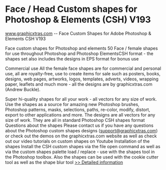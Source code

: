 # Face / Head Custom shapes for Photoshop & Elements (CSH) V193
www.graphicxtras.com -- Face Custom Shapes for Adobe Photoshop & Elements CSH V193

Face custom shapes for Photoshop and elements
50 Face / female shapes for use throughout Photoshop and Photoshop ElementsCSH format - the shapes set also includes the designs in EPS format for bonus use

Commercial use
All the female face shapes are for commercial and personal use, all are royalty-free, use to create items for sale such as posters, books, designs, web pages, artworks, logos, templates, adverts, videos, wrapping paper, leaflets and much more - all the designs are by graphicxtras.com (Andrew Buckle).

Super hi-quality shapes for all your work - all vectors for any size of work. Use the shapes as a source for amazing new Photoshop brushes, Photoshop patterns, masks, selections, paths, re-color, modify, distort, export to other applications and more. The designs are all vectors for any size of work. They are all in standard Photoshop CSH shapes format
Questions about the shapes
Please contact us if you have any questions about the Photoshop custom shapes designs (support@graphicxtras.com) or check out the demos on the graphicxtras.com website as well as check out our video tutorials on custom shapes on Youtube
Installation of the shapes
Install the CSH custom shapes via the file open command as well as via the custom shapes palette load / replace - use with the shapes tool in the Photoshop toolbox. Also the shapes can be used with the cookie cutter tool as well as the shape blur tool
[>> Detailed information](https://secure.shareit.com/shareit/product.html?productid=300573698&affiliateid=200057808)